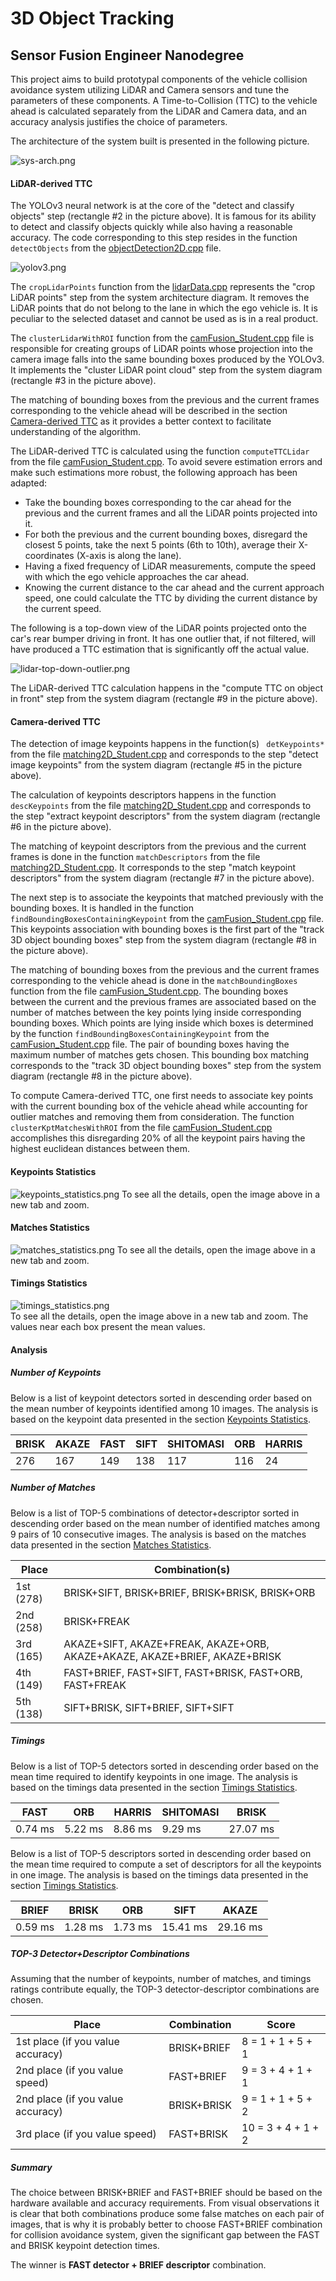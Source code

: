 # 3D Object Tracking
## Sensor Fusion Engineer Nanodegree

This project aims to build prototypal components of the vehicle collision avoidance system utilizing 
LiDAR and Camera sensors and tune the parameters of these components. A Time-to-Collision (TTC) to 
the vehicle ahead is calculated separately from the LiDAR and Camera data, and an accuracy analysis 
justifies the choice of parameters.

The architecture of the system built is presented in the following picture.

![sys-arch.png](pics/sys-arch.png)

#### LiDAR-derived TTC

The YOLOv3 neural network is at the core of the "detect and classify objects" step (rectangle #2 in the picture above). 
It is famous for its ability to detect and classify objects quickly while also having a reasonable accuracy.
The code corresponding to this step resides in the function `detectObjects` from the 
[objectDetection2D.cpp](src/objectDetection2D.cpp) file.

![yolov3.png](pics/yolov3.png)

The `cropLidarPoints` function from the [lidarData.cpp](src/lidarData.cpp)  represents the "crop LiDAR points" 
step from the system architecture diagram. It removes the LiDAR points that do not belong to the lane in which 
the ego vehicle is. It is peculiar to the selected dataset and cannot be used as is in a real product.

The `clusterLidarWithROI` function from the [camFusion_Student.cpp](src/camFusion_Student.cpp) file is responsible 
for creating groups of LiDAR points whose projection into the camera image falls into the same bounding boxes 
produced by the YOLOv3. It implements the "cluster LiDAR point cloud" step from the system diagram 
(rectangle #3 in the picture above).


The matching of bounding boxes from the previous and the current frames corresponding to the vehicle ahead will 
be described in the section [Camera-derived TTC](#camera-derived-ttc) as it provides a better context to 
facilitate understanding of the algorithm.


The LiDAR-derived TTC is calculated using the function `computeTTCLidar` from the file 
[camFusion_Student.cpp](src/camFusion_Student.cpp). To avoid severe estimation errors and make such estimations 
more robust, the following approach has been adapted:
- Take the bounding boxes corresponding to the car ahead for the previous and the current frames and 
  all the LiDAR points projected into it.
- For both the previous and the current bounding boxes, disregard the closest 5 points, 
  take the next 5 points (6th to 10th), average their X-coordinates (X-axis is along the lane).
- Having a fixed frequency of LiDAR measurements, compute the speed with which the ego vehicle approaches the car ahead.
- Knowing the current distance to the car ahead and the current approach speed, one could calculate the TTC 
  by dividing the current distance by the current speed.

The following is a top-down view of the LiDAR points projected onto the car's rear bumper driving in front. 
It has one outlier that, if not filtered, will have produced a TTC estimation that is significantly 
off the actual value.

![lidar-top-down-outlier.png](pics/lidar-top-down-outlier.png)

The LiDAR-derived TTC calculation happens in the "compute TTC on object in front" step from the system diagram 
(rectangle #9 in the picture above).

#### Camera-derived TTC

The detection of image keypoints happens in the function(s) ` detKeypoints*` from the file 
[matching2D_Student.cpp](src/matching2D_Student.cpp) and corresponds to the step "detect image keypoints" 
from the system diagram (rectangle #5 in the picture above).

The calculation of keypoints descriptors happens in the function `descKeypoints` from the file 
[matching2D_Student.cpp](src/matching2D_Student.cpp) and corresponds to the step "extract keypoint descriptors" 
from the system diagram (rectangle #6 in the picture above).

The matching of keypoint descriptors from the previous and the current frames is done in the function 
`matchDescriptors` from the file [matching2D_Student.cpp](src/matching2D_Student.cpp). 
It corresponds to the step "match keypoint descriptors" from the system diagram (rectangle #7 in the picture above).

The next step is to associate the keypoints that matched previously with the bounding boxes. 
It is handled in the function `findBoundingBoxesContainingKeypoint` from the 
[camFusion_Student.cpp](src/camFusion_Student.cpp) file. This keypoints association with bounding boxes is 
the first part of the "track 3D object bounding boxes" step from the system diagram (rectangle #8 in the picture above).

The matching of bounding boxes from the previous and the current frames corresponding to the vehicle ahead is done
in the `matchBoundingBoxes` function from the file [camFusion_Student.cpp](src/camFusion_Student.cpp).
The bounding boxes between the current and the previous frames are associated based on the number of matches between
the key points lying inside corresponding bounding boxes. Which points are lying inside which boxes is determined by 
the function `findBoundingBoxesContainingKeypoint` from the [camFusion_Student.cpp](src/camFusion_Student.cpp) file.
The pair of bounding boxes having the maximum number of matches gets chosen. This bounding box matching corresponds to
the "track 3D object bounding boxes" step from the system diagram (rectangle #8 in the picture above).

To compute Camera-derived TTC, one first needs to associate key points with the current bounding box of the vehicle 
ahead while accounting for outlier matches and removing them from consideration. 
The function `clusterKptMatchesWithROI` from the file [camFusion_Student.cpp](src/camFusion_Student.cpp) accomplishes 
this disregarding 20% of all the keypoint pairs having the highest euclidean distances between them. 


#### Keypoints Statistics
![keypoints_statistics.png](readme_images/keypoints_statistics.png)
To see all the details, open the image above in a new tab and zoom.

#### Matches Statistics
![matches_statistics.png](readme_images/matches_statistics.png)
To see all the details, open the image above in a new tab and zoom.

#### Timings Statistics
![timings_statistics.png](readme_images/timings_statistics.png)  
To see all the details, open the image above in a new tab and zoom.
The values near each box present the mean values.

#### Analysis

##### Number of Keypoints
Below is a list of keypoint detectors sorted in descending order 
based on the mean number of keypoints identified among 10 images. 
The analysis is based on the keypoint data presented in the section 
[Keypoints Statistics](#keypoints-statistics).   

| BRISK | AKAZE | FAST | SIFT | SHITOMASI | ORB | HARRIS |
|-------|-------|------|------|-----------|-----|--------|
| 276   | 167   | 149  | 138  | 117       | 116 | 24     |

##### Number of Matches
Below is a list of TOP-5 combinations of detector+descriptor sorted 
in descending order based on the mean number of identified matches 
among 9 pairs of 10 consecutive images. 
The analysis is based on the matches data presented in the section 
[Matches Statistics](#matches-statistics).   

| Place     | Combination(s)                                                            |  
|-----------|---------------------------------------------------------------------------|  
| 1st (278) | BRISK+SIFT, BRISK+BRIEF, BRISK+BRISK, BRISK+ORB                           |  
| 2nd (258) | BRISK+FREAK                                                               |  
| 3rd (165) | AKAZE+SIFT, AKAZE+FREAK, AKAZE+ORB, AKAZE+AKAZE, AKAZE+BRIEF, AKAZE+BRISK |  
| 4th (149) | FAST+BRIEF, FAST+SIFT, FAST+BRISK, FAST+ORB, FAST+FREAK                   |
| 5th (138) | SIFT+BRISK, SIFT+BRIEF, SIFT+SIFT                                         |

##### Timings
Below is a list of TOP-5 detectors sorted 
in descending order based on the mean time required to identify keypoints in one image. 
The analysis is based on the timings data presented in the section 
[Timings Statistics](#timings-statistics).   

| FAST    | ORB     | HARRIS  | SHITOMASI | BRISK    |  
|---------|---------|---------|-----------|----------| 
| 0.74 ms | 5.22 ms | 8.86 ms | 9.29 ms   | 27.07 ms | 

Below is a list of TOP-5 descriptors sorted 
in descending order based on the mean time required to compute a set of descriptors 
for all the keypoints in one image. 
The analysis is based on the timings data presented in the section 
[Timings Statistics](#timings-statistics).  

| BRIEF   | BRISK   | ORB     | SIFT     | AKAZE    |  
|---------|---------|---------|----------|----------|  
| 0.59 ms | 1.28 ms | 1.73 ms | 15.41 ms | 29.16 ms |  

##### TOP-3 Detector+Descriptor Combinations
Assuming that the number of keypoints, number of matches, and timings 
ratings contribute equally, the TOP-3 detector-descriptor combinations 
are chosen.  

| Place                            | Combination | Score              |
|----------------------------------|-------------|--------------------|  
| 1st place (if you value accuracy)| BRISK+BRIEF | 8 = 1 + 1 + 5 + 1  | 
| 2nd place (if you value speed)   | FAST+BRIEF  | 9 = 3 + 4 + 1 + 1  |   
| 2nd place (if you value accuracy)| BRISK+BRISK | 9 = 1 + 1 + 5 + 2  | 
| 3rd place (if you value speed)   | FAST+BRISK  | 10 = 3 + 4 + 1 + 2 | 

##### Summary
The choice between BRISK+BRIEF and FAST+BRIEF should be based 
on the hardware available and accuracy requirements. 
From visual observations it is clear that both combinations produce some 
false matches on each pair of images, that is why it is probably better 
to choose FAST+BRIEF combination for collision avoidance system, 
given the significant gap between the FAST and BRISK keypoint 
detection times.

The winner is **FAST detector + BRIEF descriptor** combination.
